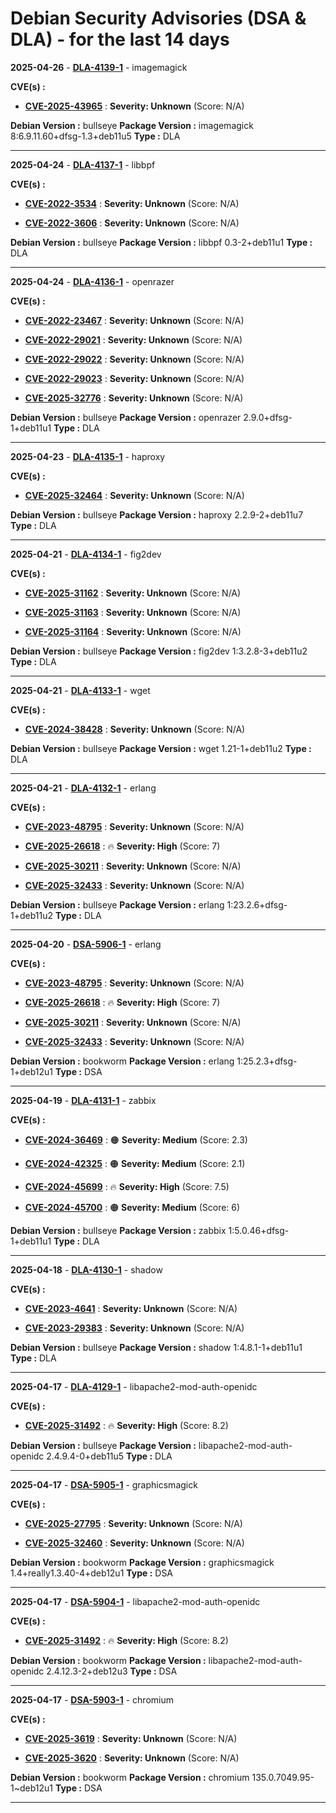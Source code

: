 # Debian Security Advisories (DSA & DLA) - for the last 14 days

**2025-04-26** - **[DLA-4139-1](https://security-tracker.debian.org/tracker/DLA-4139-1)** - imagemagick

**CVE(s) :**
- **[CVE-2025-43965](https://www.cve.org/CVERecord?id=CVE-2025-43965)** : **Severity: Unknown** (Score: N/A)

**Debian Version :** bullseye
 **Package Version :** imagemagick 8:6.9.11.60+dfsg-1.3+deb11u5
 **Type :** DLA

------------------------------

**2025-04-24** - **[DLA-4137-1](https://security-tracker.debian.org/tracker/DLA-4137-1)** - libbpf

**CVE(s) :**
- **[CVE-2022-3534](https://www.cve.org/CVERecord?id=CVE-2022-3534)** : **Severity: Unknown** (Score: N/A)

- **[CVE-2022-3606](https://www.cve.org/CVERecord?id=CVE-2022-3606)** : **Severity: Unknown** (Score: N/A)

**Debian Version :** bullseye
 **Package Version :** libbpf 0.3-2+deb11u1
 **Type :** DLA

------------------------------

**2025-04-24** - **[DLA-4136-1](https://security-tracker.debian.org/tracker/DLA-4136-1)** - openrazer

**CVE(s) :**
- **[CVE-2022-23467](https://www.cve.org/CVERecord?id=CVE-2022-23467)** : **Severity: Unknown** (Score: N/A)

- **[CVE-2022-29021](https://www.cve.org/CVERecord?id=CVE-2022-29021)** : **Severity: Unknown** (Score: N/A)

- **[CVE-2022-29022](https://www.cve.org/CVERecord?id=CVE-2022-29022)** : **Severity: Unknown** (Score: N/A)

- **[CVE-2022-29023](https://www.cve.org/CVERecord?id=CVE-2022-29023)** : **Severity: Unknown** (Score: N/A)

- **[CVE-2025-32776](https://www.cve.org/CVERecord?id=CVE-2025-32776)** : **Severity: Unknown** (Score: N/A)

**Debian Version :** bullseye
 **Package Version :** openrazer 2.9.0+dfsg-1+deb11u1
 **Type :** DLA

------------------------------

**2025-04-23** - **[DLA-4135-1](https://security-tracker.debian.org/tracker/DLA-4135-1)** - haproxy

**CVE(s) :**
- **[CVE-2025-32464](https://www.cve.org/CVERecord?id=CVE-2025-32464)** : **Severity: Unknown** (Score: N/A)

**Debian Version :** bullseye
 **Package Version :** haproxy 2.2.9-2+deb11u7
 **Type :** DLA

------------------------------

**2025-04-21** - **[DLA-4134-1](https://security-tracker.debian.org/tracker/DLA-4134-1)** - fig2dev

**CVE(s) :**
- **[CVE-2025-31162](https://www.cve.org/CVERecord?id=CVE-2025-31162)** : **Severity: Unknown** (Score: N/A)

- **[CVE-2025-31163](https://www.cve.org/CVERecord?id=CVE-2025-31163)** : **Severity: Unknown** (Score: N/A)

- **[CVE-2025-31164](https://www.cve.org/CVERecord?id=CVE-2025-31164)** : **Severity: Unknown** (Score: N/A)

**Debian Version :** bullseye
 **Package Version :** fig2dev 1:3.2.8-3+deb11u2
 **Type :** DLA

------------------------------

**2025-04-21** - **[DLA-4133-1](https://security-tracker.debian.org/tracker/DLA-4133-1)** - wget

**CVE(s) :**
- **[CVE-2024-38428](https://www.cve.org/CVERecord?id=CVE-2024-38428)** : **Severity: Unknown** (Score: N/A)

**Debian Version :** bullseye
 **Package Version :** wget 1.21-1+deb11u2
 **Type :** DLA

------------------------------

**2025-04-21** - **[DLA-4132-1](https://security-tracker.debian.org/tracker/DLA-4132-1)** - erlang

**CVE(s) :**
- **[CVE-2023-48795](https://www.cve.org/CVERecord?id=CVE-2023-48795)** : **Severity: Unknown** (Score: N/A)

- **[CVE-2025-26618](https://www.cve.org/CVERecord?id=CVE-2025-26618)** : 🔥 **Severity: High** (Score: 7)

- **[CVE-2025-30211](https://www.cve.org/CVERecord?id=CVE-2025-30211)** : **Severity: Unknown** (Score: N/A)

- **[CVE-2025-32433](https://www.cve.org/CVERecord?id=CVE-2025-32433)** : **Severity: Unknown** (Score: N/A)

**Debian Version :** bullseye
 **Package Version :** erlang 1:23.2.6+dfsg-1+deb11u2
 **Type :** DLA

------------------------------

**2025-04-20** - **[DSA-5906-1](https://security-tracker.debian.org/tracker/DSA-5906-1)** - erlang

**CVE(s) :**
- **[CVE-2023-48795](https://www.cve.org/CVERecord?id=CVE-2023-48795)** : **Severity: Unknown** (Score: N/A)

- **[CVE-2025-26618](https://www.cve.org/CVERecord?id=CVE-2025-26618)** : 🔥 **Severity: High** (Score: 7)

- **[CVE-2025-30211](https://www.cve.org/CVERecord?id=CVE-2025-30211)** : **Severity: Unknown** (Score: N/A)

- **[CVE-2025-32433](https://www.cve.org/CVERecord?id=CVE-2025-32433)** : **Severity: Unknown** (Score: N/A)

**Debian Version :** bookworm
 **Package Version :** erlang 1:25.2.3+dfsg-1+deb12u1
 **Type :** DSA

------------------------------

**2025-04-19** - **[DLA-4131-1](https://security-tracker.debian.org/tracker/DLA-4131-1)** - zabbix

**CVE(s) :**
- **[CVE-2024-36469](https://www.cve.org/CVERecord?id=CVE-2024-36469)** : 🟠 **Severity: Medium** (Score: 2.3)

- **[CVE-2024-42325](https://www.cve.org/CVERecord?id=CVE-2024-42325)** : 🟠 **Severity: Medium** (Score: 2.1)

- **[CVE-2024-45699](https://www.cve.org/CVERecord?id=CVE-2024-45699)** : 🔥 **Severity: High** (Score: 7.5)

- **[CVE-2024-45700](https://www.cve.org/CVERecord?id=CVE-2024-45700)** : 🟠 **Severity: Medium** (Score: 6)

**Debian Version :** bullseye
 **Package Version :** zabbix 1:5.0.46+dfsg-1+deb11u1
 **Type :** DLA

------------------------------

**2025-04-18** - **[DLA-4130-1](https://security-tracker.debian.org/tracker/DLA-4130-1)** - shadow

**CVE(s) :**
- **[CVE-2023-4641](https://www.cve.org/CVERecord?id=CVE-2023-4641)** : **Severity: Unknown** (Score: N/A)

- **[CVE-2023-29383](https://www.cve.org/CVERecord?id=CVE-2023-29383)** : **Severity: Unknown** (Score: N/A)

**Debian Version :** bullseye
 **Package Version :** shadow 1:4.8.1-1+deb11u1
 **Type :** DLA

------------------------------

**2025-04-17** - **[DLA-4129-1](https://security-tracker.debian.org/tracker/DLA-4129-1)** - libapache2-mod-auth-openidc

**CVE(s) :**
- **[CVE-2025-31492](https://www.cve.org/CVERecord?id=CVE-2025-31492)** : 🔥 **Severity: High** (Score: 8.2)

**Debian Version :** bullseye
 **Package Version :** libapache2-mod-auth-openidc 2.4.9.4-0+deb11u5
 **Type :** DLA

------------------------------

**2025-04-17** - **[DSA-5905-1](https://security-tracker.debian.org/tracker/DSA-5905-1)** - graphicsmagick

**CVE(s) :**
- **[CVE-2025-27795](https://www.cve.org/CVERecord?id=CVE-2025-27795)** : **Severity: Unknown** (Score: N/A)

- **[CVE-2025-32460](https://www.cve.org/CVERecord?id=CVE-2025-32460)** : **Severity: Unknown** (Score: N/A)

**Debian Version :** bookworm
 **Package Version :** graphicsmagick 1.4+really1.3.40-4+deb12u1
 **Type :** DSA

------------------------------

**2025-04-17** - **[DSA-5904-1](https://security-tracker.debian.org/tracker/DSA-5904-1)** - libapache2-mod-auth-openidc

**CVE(s) :**
- **[CVE-2025-31492](https://www.cve.org/CVERecord?id=CVE-2025-31492)** : 🔥 **Severity: High** (Score: 8.2)

**Debian Version :** bookworm
 **Package Version :** libapache2-mod-auth-openidc 2.4.12.3-2+deb12u3
 **Type :** DSA

------------------------------

**2025-04-17** - **[DSA-5903-1](https://security-tracker.debian.org/tracker/DSA-5903-1)** - chromium

**CVE(s) :**
- **[CVE-2025-3619](https://www.cve.org/CVERecord?id=CVE-2025-3619)** : **Severity: Unknown** (Score: N/A)

- **[CVE-2025-3620](https://www.cve.org/CVERecord?id=CVE-2025-3620)** : **Severity: Unknown** (Score: N/A)

**Debian Version :** bookworm
 **Package Version :** chromium 135.0.7049.95-1~deb12u1
 **Type :** DSA

------------------------------

